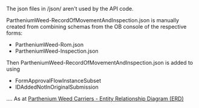 The json files in /json/ aren't used by the API code.

PartheniumWeed-RecordOfMovementAndInspection.json is manually created from combining schemas from the OB console of the respective forms:
  - PartheniumWeed-Rom.json
  - PartheniumWeed-Inspection.json

Then PartheniumWeed-RecordOfMovementAndInspection.json is added to using
- FormApprovalFlowInstanceSubset
- IDAddedNotInOriginalSubmission

.... As at [Parthenium Weed Carriers - Entity Relationship Diagram (ERD)](https://lucid.app/lucidchart/13187b58-b311-4488-b04f-03e863e48bbf/edit?page=0_0&invitationId=inv_acde0542-cc93-4316-b56a-8a79b606f818#)

